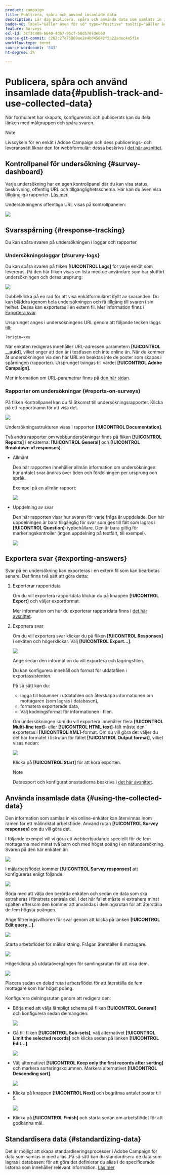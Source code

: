 ```yaml
---
product: campaign
title: Publicera, spåra och använd insamlade data
description: Lär dig publicera, spåra och använda data som samlats in i en undersökning
badge-v8: label="Gäller även för v8" type="Positive" tooltip="Gäller även Campaign v8"
feature: Surveys
exl-id: 3cf3c486-6640-4d67-95cf-50d5767deb60
source-git-commit: c262c27e75869ae2e4bd45642f5a22adec4a5f1e
workflow-type: tm+mt
source-wordcount: '843'
ht-degree: 2%

---
```


# Publicera, spåra och använd insamlade data{#publish-track-and-use-collected-data}



När formuläret har skapats, konfigurerats och publicerats kan du dela länken med målgruppen och spåra svaren.

>[!NOTE]
>
>Livscykeln för en enkät i Adobe Campaign och dess publicerings- och leveranssätt liknar den för webbformulär: dessa beskrivs i [det här avsnittet](../../web/using/about-web-forms.md).

## Kontrollpanel för undersökning {#survey-dashboard}

Varje undersökning har en egen kontrollpanel där du kan visa status, beskrivning, offentlig URL och tillgänglighetsschema. Här kan du även visa tillgängliga rapporter. [Läs mer](#reports-on-surveys).

Undersökningens offentliga URL visas på kontrollpanelen:

![](assets/survey_public_url.png)

## Svarsspårning {#response-tracking}

Du kan spåra svaren på undersökningen i loggar och rapporter.

### Undersökningsloggar {#survey-logs}

Du kan spåra svaren på fliken **[!UICONTROL Logs]** för varje enkät som levereras. På den här fliken visas en lista med de användare som har slutfört undersökningen och deras ursprung:

![](assets/s_ncs_admin_survey_logs.png)

Dubbelklicka på en rad för att visa enkätformuläret ifyllt av svaranden. Du kan bläddra igenom hela undersökningen och få tillgång till svaren i sin helhet. Dessa kan exporteras i en extern fil. Mer information finns i [Exportera svar](#exporting-answers).

Ursprunget anges i undersökningens URL genom att följande tecken läggs till:

```
?origin=xxx
```

När enkäten redigeras innehåller URL-adressen parametern **[!UICONTROL __uuid]**, vilket anger att den är i testfasen och inte online än. När du kommer åt undersökningen via den här URL:en beaktas inte de poster som skapas i spårningen (rapporter). Ursprunget tvingas till värdet **[!UICONTROL Adobe Campaign]**.

Mer information om URL-parametrar finns på [den här sidan](../../web/using/defining-web-forms-properties.md#form-url-parameters).

### Rapporter om undersökningar {#reports-on-surveys}

På fliken Kontrollpanel kan du få åtkomst till undersökningsrapporter. Klicka på ett rapportnamn för att visa det.

![](assets/s_ncs_admin_survey_report_doc.png)

Undersökningsstrukturen visas i rapporten **[!UICONTROL Documentation]**.

Två andra rapporter om webbundersökningar finns på fliken **[!UICONTROL Reports]** i enkäterna: **[!UICONTROL General]** och **[!UICONTROL Breakdown of responses]**.

* Allmänt

  Den här rapporten innehåller allmän information om undersökningen: hur antalet svar ändras över tiden och fördelningen per ursprung och språk.

  Exempel på en allmän rapport:

  ![](assets/s_ncs_admin_survey_report_0.png)

* Uppdelning av svar

  Den här rapporten visar hur svaren för varje fråga är uppdelade. Den här uppdelningen är bara tillgänglig för svar som ges till fält som lagras i **[!UICONTROL Question]**-typbehållare. Den är bara giltig för markeringskontroller (ingen uppdelning på textfält, till exempel).

  ![](assets/s_ncs_admin_survey_report_2.png)

## Exportera svar {#exporting-answers}

Svar på en undersökning kan exporteras i en extern fil som kan bearbetas senare. Det finns två sätt att göra detta:

1. Exporterar rapportdata

   Om du vill exportera rapportdata klickar du på knappen **[!UICONTROL Export]** och väljer exportformat.

   Mer information om hur du exporterar rapportdata finns i [det här avsnittet](../../reporting/using/about-reports-creation-in-campaign.md).

1. Exportera svar

   Om du vill exportera svar klickar du på fliken **[!UICONTROL Responses]** i enkäten och högerklickar. Välj **[!UICONTROL Export...]**.

   ![](assets/s_ncs_admin_survey_logs_export_menu.png)

   Ange sedan den information du vill exportera och lagringsfilen.

   Du kan konfigurera innehåll och format för utdatafilen i exportassistenten.

   På så sätt kan du:

   * lägga till kolumner i utdatafilen och återskapa informationen om mottagaren (som lagras i databasen),
   * formatera exporterade data,
   * Välj kodningsformat för informationen i filen.

   Om undersökningen som du vill exportera innehåller flera **[!UICONTROL Multi-line text]**- eller **[!UICONTROL HTML text]**-fält måste den exporteras i **[!UICONTROL XML]**-format. Om du vill göra det väljer du det här formatet i listrutan för fältet **[!UICONTROL Output format]**, vilket visas nedan:

   ![](assets/s_ncs_admin_survey_logs_export_xml.png)

   Klicka på **[!UICONTROL Start]** för att köra exporten.

   >[!NOTE]
   >
   >Dataexport och konfigurationsstadierna beskrivs i [det här avsnittet](../../platform/using/about-generic-imports-exports.md).

## Använda insamlade data {#using-the-collected-data}

Den information som samlas in via online-enkäter kan återvinnas inom ramen för ett målinriktat arbetsflöde. Använd rutan **[!UICONTROL Survey responses]** om du vill göra det.

I följande exempel vill vi göra ett webberbjudande speciellt för de fem mottagarna med minst två barn och med högst poäng i en nätundersökning. Svaren på den här enkäten är:

![](assets/s_ncs_admin_survey_responses_wf_box_4.png)

I målarbetsflödet kommer **[!UICONTROL Survey responses]** att konfigureras enligt följande:

![](assets/s_ncs_admin_survey_responses_wf_box_1.png)

Börja med att välja den berörda enkäten och sedan de data som ska extraheras i fönstrets centrala del. I det här fallet måste vi extrahera minst spalten eftersom den kommer att användas i delningsrutan för att återställa de fem högsta poängen.

Ange filtreringsvillkoren för svar genom att klicka på länken **[!UICONTROL Edit query...]**.

![](assets/s_ncs_admin_survey_responses_wf_box_2.png)

Starta arbetsflödet för målinriktning. Frågan återställer 8 mottagare.

![](assets/s_ncs_admin_survey_responses_wf_box_5.png)

Högerklicka på utdataövergången för samlingsrutan för att visa dem.

![](assets/s_ncs_admin_survey_responses_wf_box_6.png)

Placera sedan en delad ruta i arbetsflödet för att återställa de fem mottagare som har högst poäng.

Konfigurera delningsrutan genom att redigera den:

* Börja med att välja lämpligt schema på fliken **[!UICONTROL General]** och konfigurera sedan delmängden:

  ![](assets/s_ncs_admin_survey_responses_wf_box_6b.png)

* Gå till fliken **[!UICONTROL Sub-sets]**, välj alternativet **[!UICONTROL Limit the selected records]** och klicka sedan på länken **[!UICONTROL Edit...]**.

  ![](assets/s_ncs_admin_survey_responses_wf_box_7.png)

* Välj alternativet **[!UICONTROL Keep only the first records after sorting]** och markera sorteringskolumnen. Markera alternativet **[!UICONTROL Descending sort]**.

  ![](assets/s_ncs_admin_survey_responses_wf_box_8.png)

* Klicka på knappen **[!UICONTROL Next]** och begränsa antalet poster till 5.

  ![](assets/s_ncs_admin_survey_responses_wf_box_9.png)

* Klicka på **[!UICONTROL Finish]** och starta sedan om arbetsflödet för att godkänna mål.

## Standardisera data {#standardizing-data}

Det är möjligt att skapa standardiseringsprocesser i Adobe Campaign för data som samlas in med alias. På så sätt kan du standardisera de data som lagras i databasen: för att göra det definierar du alias i de specificerade listorna som innehåller relevant information. [Läs mer](../../platform/using/managing-enumerations.md#about-enumerations)
